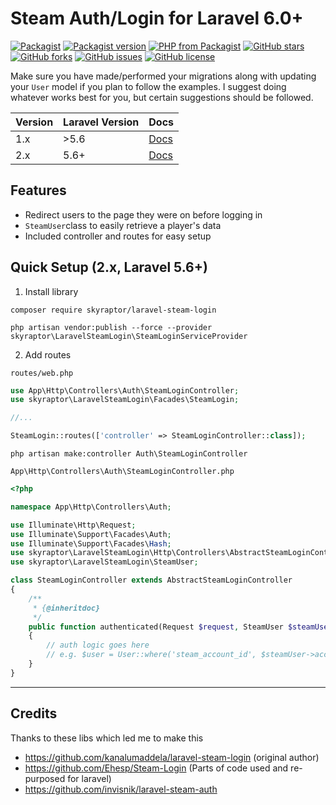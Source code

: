 # Steam Auth/Login for Laravel 6.0+

[![Packagist](https://img.shields.io/packagist/dt/skyraptor/laravel-steam-login.svg?style=flat-square&maxAge=3600)](https://packagist.org/packages/skyraptor/laravel-steam-login)
[![Packagist version](https://img.shields.io/packagist/v/skyraptor/laravel-steam-login.svg?style=flat-square)](https://packagist.org/packages/skyraptor/laravel-steam-login)
[![PHP from Packagist](https://img.shields.io/packagist/php-v/skyraptor/laravel-steam-login.svg?style=flat-square)](https://packagist.org/packages/skyraptor/laravel-steam-login)
[![GitHub stars](https://img.shields.io/github/stars/Deutsche-Squad-Gemeinschaft/laravel-steam-login.svg?style=flat-square)](https://github.com/Deutsche-Squad-Gemeinschaft/laravel-steam-login/stargazers)
[![GitHub forks](https://img.shields.io/github/forks/Deutsche-Squad-Gemeinschaft/laravel-steam-login.svg?style=flat-square)](https://github.com/Deutsche-Squad-Gemeinschaft/laravel-steam-login/network)
[![GitHub issues](https://img.shields.io/github/issues/Deutsche-Squad-Gemeinschaft/laravel-steam-login.svg?style=flat-square)](https://github.com/Deutsche-Squad-Gemeinschaft/laravel-steam-login/issues)
[![GitHub license](https://img.shields.io/github/license/Deutsche-Squad-Gemeinschaft/laravel-steam-login.svg?style=flat-square)](https://github.com/Deutsche-Squad-Gemeinschaft/laravel-steam-login/blob/master/LICENSE)

Make sure you have made/performed your migrations along with updating your `User` model if you plan to follow the examples. I suggest doing whatever works best for you, but certain suggestions should be followed.

| Version | Laravel Version | Docs |
| ------- | --------------- | ---- |
| 1.x     | >5.6            | [Docs](https://github.com/Deutsche-Squad-Gemeinschaft/laravel-steam-login/wiki/1.x) |
| 2.x     | 5.6+            | [Docs](https://github.com/Deutsche-Squad-Gemeinschaft/laravel-steam-login/wiki/2.x) |

## Features
  - Redirect users to the page they were on before logging in
  - `SteamUser`class to easily retrieve a player's data
  - Included controller and routes for easy setup

## Quick Setup (2.x, Laravel 5.6+)

1. Install library
```
composer require skyraptor/laravel-steam-login

php artisan vendor:publish --force --provider skyraptor\LaravelSteamLogin\SteamLoginServiceProvider
```

2. Add routes

`routes/web.php`
```php
use App\Http\Controllers\Auth\SteamLoginController;
use skyraptor\LaravelSteamLogin\Facades\SteamLogin;

//...

SteamLogin::routes(['controller' => SteamLoginController::class]);
```
```
php artisan make:controller Auth\SteamLoginController
```
`App\Http\Controllers\Auth\SteamLoginController.php`
```php
<?php

namespace App\Http\Controllers\Auth;

use Illuminate\Http\Request;
use Illuminate\Support\Facades\Auth;
use Illuminate\Support\Facades\Hash;
use skyraptor\LaravelSteamLogin\Http\Controllers\AbstractSteamLoginController;
use skyraptor\LaravelSteamLogin\SteamUser;

class SteamLoginController extends AbstractSteamLoginController
{
    /**
     * {@inheritdoc}
     */
    public function authenticated(Request $request, SteamUser $steamUser)
    {
        // auth logic goes here
        // e.g. $user = User::where('steam_account_id', $steamUser->accountId)->first();
    }
}
```
---

## Credits

Thanks to these libs which led me to make this
- https://github.com/kanalumaddela/laravel-steam-login (original author)
- https://github.com/Ehesp/Steam-Login (Parts of code used and re-purposed for laravel)
- https://github.com/invisnik/laravel-steam-auth
